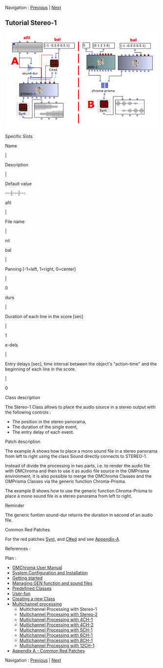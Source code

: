 
Navigation : [Previous](06-Multichannel_processing "page
précédente\(Multichannel processing\)") | [Next](02-stereo-2
"Next\(Multichannel Processing with Stereo-2\)")
## Tutorial Stereo-1

![](../res/stereo-1.png)

Specific Slots

Name

|

Description

|

Default value  
  
---|---|---  
  
afil

|

File name

|

nil  
  
bal

|

Panning [-1=left, 1=right, 0=center]

|

0  
  
durs

|

Duration of each line in the score [sec]

|

1  
  
e-dels

|

Entry delays [sec], time interval between the object's "action-time" and the
beginning of each line in the score.

|

0  
  
Class description

The Stereo-1 Class allows to place the audio source in a stereo output with
the following controls :

  * The position in the stereo panorama,
  * The duration of the single event,
  * The entry delay of each event.

Patch description

The example A shows how to place a mono sound file in a stereo panorama from
left to right using the class Sound directly connects to STEREO-1.

Instead of divide the processing in two parts, i.e. to render the audio file
with OMChroma and then to use it as audio file source in the OMPrisma
environment, it is also possible to merge the OMChroma Classes and the
OMPrisma Classes via the generic function Chroma-Prisma.

The example B shows how to use the generic function Chroma-Prisma to place a
mono sound file in a stereo panorama from left to right.

Reminder

The generic funtion sound-dur returns the duration in second of an audio file.

Common Red Patches

For the red patches [Synt,](Synt) and
[C#ed](Component_number_and_entry_delay) and see
[Appendix-A](A-Appendix-A_Common_red_patches).

References :

Plan :

  * [OMChroma User Manual](OMChroma)
  * [System Configuration and Installation](Installation)
  * [Getting started](Getting_Started)
  * [Managing GEN function and sound files](Managing_GEN_function_and_sound_files)
  * [Predefined Classes](Predefined_classes)
  * [User-fun](User-fun)
  * [Creating a new Class](Creating_a_new_Class)
  * [Multichannel processing](06-Multichannel_processing)
    * Multichannel Processing with Stereo-1
    * [Multichannel Processing with Stereo-2](02-stereo-2)
    * [Multichannel Processing with 4CH-1](03-4ch-1)
    * [Multichannel Processing with 4CH-2](04-4ch-2)
    * [Multichannel Processing with 5CH-1](05-5ch-1)
    * [Multichannel Processing with 6CH-1](06-6ch-1)
    * [Multichannel Processing with 8CH-1](07-8ch-1)
    * [Multichannel Processing with 12CH-1](08-12ch-1)
  * [Appendix A - Common Red Patches](A-Appendix-A_Common_red_patches)

Navigation : [Previous](06-Multichannel_processing "page
précédente\(Multichannel processing\)") | [Next](02-stereo-2
"Next\(Multichannel Processing with Stereo-2\)")

